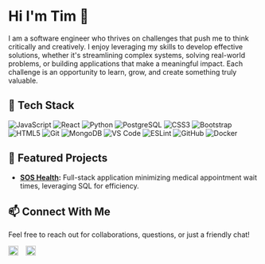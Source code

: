 # Hi  I'm Tim  👋  

I am a software engineer who thrives on challenges that push me to think critically and creatively. I enjoy leveraging my skills to develop effective solutions, whether it's streamlining complex systems, solving real-world problems, or building applications that make a meaningful impact. Each challenge is an opportunity to learn, grow, and create something truly valuable.
## 🔧 Tech Stack

![JavaScript](https://img.shields.io/badge/JAVASCRIPT-yellow?logo=javascript)
![React](https://img.shields.io/badge/REACT-blue?logo=react&logoColor=white)
![Python](https://img.shields.io/badge/PYTHON-black?logo=python) 
![PostgreSQL](https://img.shields.io/badge/POSTGRESQL-black?logo=postgresql)
![CSS3](https://img.shields.io/badge/CSS3-black?logo=css3)
![Bootstrap](https://img.shields.io/badge/BOOTSTRAP-purple?logo=bootstrap)
![HTML5](https://img.shields.io/badge/HTML5-red?logo=html5)
![Git](https://img.shields.io/badge/GIT-white?logo=git)
![MongoDB](https://img.shields.io/badge/MONGODB-green?logo=mongodb)
![VS Code](https://img.shields.io/badge/VSCODE-blue?logo=visualstudiocode)
![ESLint](https://img.shields.io/badge/ESLINT-purple?logo=eslint)
![GitHub](https://img.shields.io/badge/GITHUB-red?logo=github)
![Docker](https://img.shields.io/badge/DOCKER-orange?logo=docker)

## 🌟 Featured Projects
- **[SOS Health](https://software-oppssum-squad.gitlab.io/sos-health/):** Full-stack application minimizing medical appointment wait times, leveraging SQL for efficiency.

## 📫 Connect With Me
Feel free to reach out for collaborations, questions, or just a friendly chat!

<div style="display: flex; align-items: center; gap: 10px;">
    <a href="https://www.linkedin.com/in/timothy-mccormack-ii/" target="_blank" style="text-decoration: none;">
        <img src="https://upload.wikimedia.org/wikipedia/commons/c/ca/LinkedIn_logo_initials.png" alt="LinkedIn Logo" style="width: 20px; height: 20px; vertical-align: middle; margin-right: 5px;">
    </a>
    <a href="mailto:timmccormack88@gmail.com" target="_blank" style="text-decoration: none;">
        <img src="https://img.icons8.com/color/48/000000/gmail.png" alt="Gmail Logo" style="width: 20px; height: 20px; vertical-align: middle; margin-right: 5px;">
    </a>
</div>

